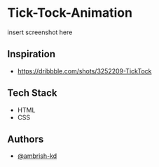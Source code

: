 # Tick-Tock-Animation

insert screenshot here

## Inspiration

- https://dribbble.com/shots/3252209-TickTock

## Tech Stack

- HTML
- CSS

## Authors

- [@ambrish-kd](https://github.com/ambrish-kd)
